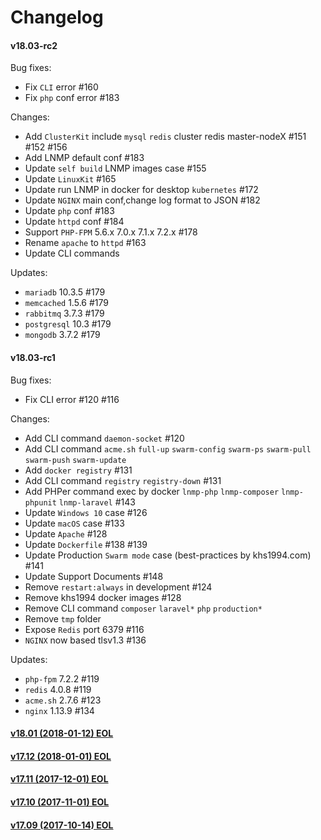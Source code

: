 Changelog
==============

#### v18.03-rc2

Bug fixes:
* Fix `CLI` error #160
* Fix `php` conf error #183

Changes:
* Add `ClusterKit` include `mysql` `redis` cluster redis master-nodeX #151 #152 #156
* Add LNMP default conf #183
* Update `self build` LNMP images case #155
* Update `LinuxKit` #165
* Update run LNMP in docker for desktop `kubernetes` #172
* Update `NGINX` main conf,change log format to JSON #182
* Update `php` conf #183
* Update `httpd` conf #184
* Support `PHP-FPM` 5.6.x 7.0.x 7.1.x 7.2.x #178
* Rename `apache` to `httpd` #163
* Update CLI commands

Updates:

* `mariadb` 10.3.5 #179
* `memcached` 1.5.6 #179
* `rabbitmq` 3.7.3 #179
* `postgresql` 10.3 #179
* `mongodb` 3.7.2 #179



#### v18.03-rc1

Bug fixes:
* Fix CLI error #120 #116

Changes:
* Add CLI command `daemon-socket` #120
* Add CLI command `acme.sh` `full-up` `swarm-config` `swarm-ps` `swarm-pull` `swarm-push` `swarm-update`
* Add `docker registry` #131
* Add CLI command `registry` `registry-down` #131
* Add PHPer command exec by docker `lnmp-php` `lnmp-composer` `lnmp-phpunit` `lnmp-laravel` #143
* Update `Windows 10` case #126
* Update `macOS` case #133
* Update `Apache` #128
* Update `Dockerfile` #138 #139
* Update Production `Swarm mode` case (best-practices by khs1994.com) #141
* Update Support Documents #148
* Remove `restart:always` in development #124
* Remove khs1994 docker images #128
* Remove CLI command `composer` `laravel*` `php` `production*`
* Remove `tmp` folder
* Expose `Redis` port 6379 #116
* `NGINX` now based tlsv1.3 #136

Updates:

* `php-fpm` 7.2.2 #119
* `redis` 4.0.8 #119
* `acme.sh` 2.7.6 #123
* `nginx` 1.13.9 #134

#### [v18.01 (2018-01-12) EOL](https://github.com/khs1994-docker/lnmp/releases/tag/v18.01)

#### [v17.12 (2018-01-01) EOL](https://github.com/khs1994-docker/lnmp/releases/tag/v17.12)

#### [v17.11 (2017-12-01) EOL](https://github.com/khs1994-docker/lnmp/releases/tag/v17.11)

#### [v17.10 (2017-11-01) EOL](https://github.com/khs1994-docker/lnmp/releases/tag/v17.10)

#### [v17.09 (2017-10-14) EOL](https://github.com/khs1994-docker/lnmp/releases/tag/v17.09)
